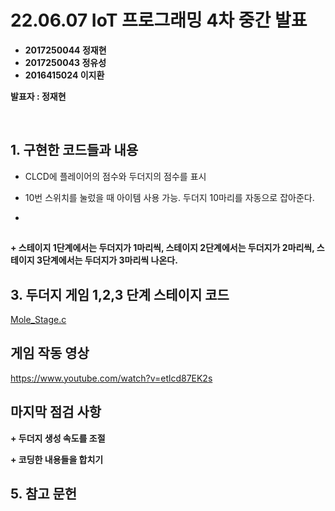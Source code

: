 # **22.06.07 IoT 프로그래밍 4차 중간 발표**

*   **2017250044 정재현**
*   **2017250043 정유성**
*   **2016415024 이지환**

**발표자 : 정재현**

<br/>

## 1. 구현한 코드들과 내용

+ CLCD에 플레이어의 점수와 두더지의 점수를 표시

+ 10번 스위치를 눌렀을 때 아이템 사용 가능. 두더지 10마리를 자동으로 잡아준다.

+ 


## 

**+ 스테이지 1단계에서는 두더지가 1마리씩,  스테이지 2단계에서는 두더지가 2마리씩, 스테이지 3단계에서는 두더지가 3마리씩 나온다.**



## 3. 두더지 게임 1,2,3 단계 스테이지 코드

[Mole_Stage.c](https://github.com/2022HKNUiotprogrammingTeam1/project/blob/main/%EB%B0%9C%ED%91%9C%EC%9E%90%EB%A3%8C/Code/molestage.c)



##  게임 작동 영상
https://www.youtube.com/watch?v=etlcd87EK2s


## 마지막 점검 사항

**+ 두더지 생성 속도를 조절**

**+ 코딩한 내용들을 합치기**









## 5. 참고 문헌



